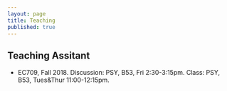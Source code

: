 ```yaml
---
layout: page
title: Teaching
published: true
---
```

## Teaching Assitant
- EC709, Fall 2018. Discussion: PSY, B53, Fri 2:30-3:15pm. Class: PSY, B53, Tues&Thur 11:00-12:15pm.

